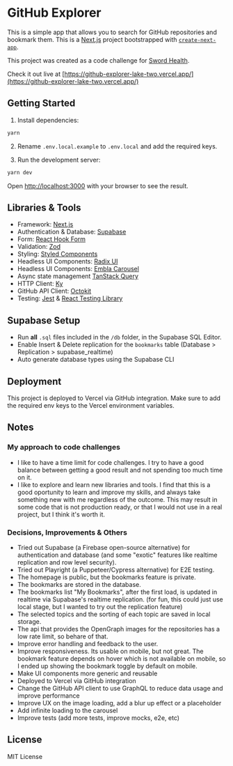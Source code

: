 # GitHub Explorer

This is a simple app that allows you to search for GitHub repositories and bookmark them.
This is a [Next.js](https://nextjs.org/) project bootstrapped with [`create-next-app`](https://github.com/vercel/next.js/tree/canary/packages/create-next-app).

This project was created as a code challenge for [Sword Health](https://swordhealth.com/).

Check it out live at [https://github-explorer-lake-two.vercel.app/](https://github-explorer-lake-two.vercel.app/)

## Getting Started

1. Install dependencies:

```bash
yarn
```

2. Rename `.env.local.example` to `.env.local` and add the required keys.

3. Run the development server:

```bash
yarn dev
```

Open [http://localhost:3000](http://localhost:3000) with your browser to see the result.

## Libraries & Tools

- Framework: [Next.js](https://nextjs.org/)
- Authentication & Database: [Supabase](https://supabase.io/)
- Form: [React Hook Form](https://react-hook-form.com/)
- Validation: [Zod](https://zod.dev/)
- Styling: [Styled Components](https://styled-components.com/)
- Headless UI Components: [Radix UI](https://www.radix-ui.com/)
- Headless UI Components: [Embla Carousel](https://davidcetinkaya.github.io/embla-carousel/)
- Async state management [TanStack Query](https://tanstack.com/query/latest)
- HTTP Client: [Ky](https://github.com/sindresorhus/ky)
- GitHub API Client: [Octokit](https://octokit.github.io/rest.js/v18)
- Testing: [Jest](https://jestjs.io/) & [React Testing Library](https://testing-library.com/docs/react-testing-library/intro)

## Supabase Setup

- Run **all** `.sql` files included in the `/db` folder, in the Supabase SQL Editor.
- Enable Insert & Delete replication for the `bookmarks` table (Database > Replication > supabase_realtime)
- Auto generate database types using the Supabase CLI

## Deployment

This project is deployed to Vercel via GitHub integration.
Make sure to add the required env keys to the Vercel environment variables.

## Notes

### My approach to code challenges

- I like to have a time limit for code challenges. I try to have a good balance between getting a good result and not spending too much time on it.
- I like to explore and learn new libraries and tools. I find that this is a good oportunity to learn and improve my skills, and always take something new with me regardless of the outcome. This may result in some code that is not production ready, or that I would not use in a real project, but I think it's worth it.

### Decisions, Improvements & Others

- Tried out Supabase (a Firebase open-source alternative) for authentication and database (and some "exotic" features like realtime replication and row level security).
- Tried out Playright (a Puppeteer/Cypress alternative) for E2E testing.
- The homepage is public, but the bookmarks feature is private.
- The bookmarks are stored in the database.
- The bookmarks list "My Bookmarks", after the first load, is updated in realtime via Supabase's realtime replication. (for fun, this could just use local stage, but I wanted to try out the replication feature)
- The selected topics and the sorting of each topic are saved in local storage.
- The api that provides the OpenGraph images for the repositories has a low rate limit, so behare of that.
- Improve error handling and feedback to the user.
- Improve responsiveness. Its usable on mobile, but not great. The bookmark feature depends on hover which is not available on mobile, so I ended up showing the bookmark toggle by default on mobile.
- Make UI components more generic and reusable
- Deployed to Vercel via GitHub integration
- Change the GitHub API client to use GraphQL to reduce data usage and improve performance
- Improve UX on the image loading, add a blur up effect or a placeholder
- Add infinite loading to the carousel
- Improve tests (add more tests, improve mocks, e2e, etc)

## License

MIT License
